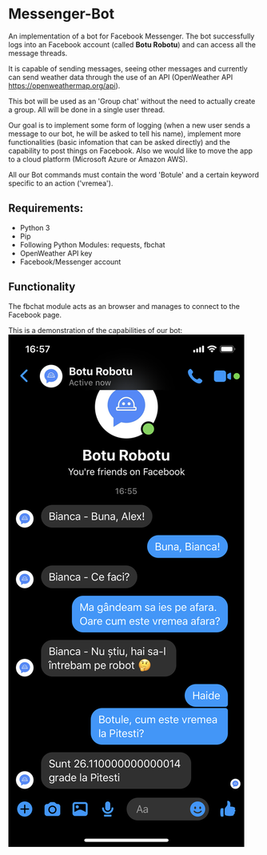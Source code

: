 # Messenger-Bot

An implementation of a bot for Facebook Messenger. The bot successfully logs into an Facebook account (called **Botu Robotu**) and can access all the message threads. 

It is capable of sending messages, seeing other messages and currently can send weather data through the use of an API (OpenWeather API https://openweathermap.org/api).

This bot will be used as an 'Group chat' without the need to actually create a group. All will be done in a single user thread.

Our goal is to implement some form of logging (when a new user sends a message to our bot, he will be asked to tell his name), implement more functionalities (basic infomation that can be asked directly) and the capability to post things on Facebook. Also we would like to move the app to a cloud platform (Microsoft Azure or Amazon AWS).

All our Bot commands must contain the word 'Botule' and a certain keyword specific to an action ('vremea').

## Requirements:

- Python 3
- Pip
- Following Python Modules: requests, fbchat
- OpenWeather API key
- Facebook/Messenger account

## Functionality

The fbchat module acts as an browser and manages to connect to the Facebook page.

This is a demonstration of the capabilities of our bot:
![alt text](https://github.com/florinalexandrunecula/Messenger-Bot/blob/master/Photos/Demo.PNG)
